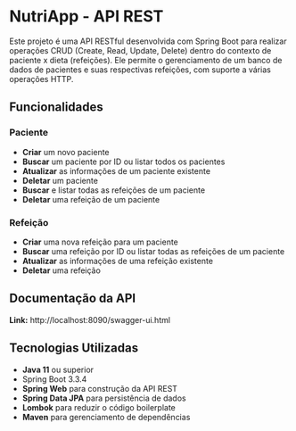 # NutriApp - API REST 

Este projeto é uma API RESTful desenvolvida com Spring Boot para realizar operações CRUD (Create, Read, Update, Delete) dentro do contexto de paciente x dieta (refeições). 
Ele permite o gerenciamento de um banco de dados de pacientes e suas respectivas refeições, com suporte a várias operações HTTP.

## Funcionalidades

### Paciente
- **Criar** um novo paciente
- **Buscar** um paciente por ID ou listar todos os pacientes
- **Atualizar** as informações de um paciente existente
- **Deletar** um paciente
- **Buscar** e listar todas as refeições de um paciente
- **Deletar** uma refeição de um paciente

### Refeição
- **Criar** uma nova refeição para um paciente
- **Buscar** uma refeição por ID ou listar todas as refeições de um paciente
- **Atualizar** as informações de uma refeição existente
- **Deletar** uma refeição

## Documentação da API
**Link:** http://localhost:8090/swagger-ui.html

## Tecnologias Utilizadas

- **Java 11** ou superior
- Spring Boot 3.3.4
- **Spring Web** para construção da API REST
- **Spring Data JPA** para persistência de dados
- **Lombok** para reduzir o código boilerplate
- **Maven** para gerenciamento de dependências
